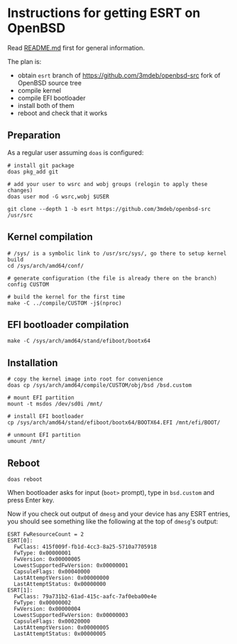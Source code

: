 # Instructions for getting ESRT on OpenBSD

Read [README.md](./README.md) first for general information.

The plan is:
 * obtain `esrt` branch of https://github.com/3mdeb/openbsd-src fork of OpenBSD
   source tree
 * compile kernel
 * compile EFI bootloader
 * install both of them
 * reboot and check that it works

## Preparation

As a regular user assuming `doas` is configured:

```
# install git package
doas pkg_add git

# add your user to wsrc and wobj groups (relogin to apply these changes)
doas user mod -G wsrc,wobj $USER

git clone --depth 1 -b esrt https://github.com/3mdeb/openbsd-src /usr/src
```

## Kernel compilation

```
# /sys/ is a symbolic link to /usr/src/sys/, go there to setup kernel build
cd /sys/arch/amd64/conf/

# generate configuration (the file is already there on the branch)
config CUSTOM

# build the kernel for the first time
make -C ../compile/CUSTOM -j$(nproc)
```

## EFI bootloader compilation

```
make -C /sys/arch/amd64/stand/efiboot/bootx64
```

## Installation

```
# copy the kernel image into root for convenience
doas cp /sys/arch/amd64/compile/CUSTOM/obj/bsd /bsd.custom

# mount EFI partition
mount -t msdos /dev/sd0i /mnt/

# install EFI bootloader
cp /sys/arch/amd64/stand/efiboot/bootx64/BOOTX64.EFI /mnt/efi/BOOT/

# unmount EFI partition
umount /mnt/
```

## Reboot

```
doas reboot
```

When bootloader asks for input (`boot>` prompt), type in `bsd.custom` and press
Enter key.

Now if you check out output of `dmesg` and your device has any ESRT entries, you
should see something like the following at the top of `dmesg`'s output:

```
ESRT FwResourceCount = 2
ESRT[0]:
  FwClass: 415f009f-fb1d-4cc3-8a25-5710a7705918
  FwType: 0x00000001
  FwVersion: 0x00000005
  LowestSupportedFwVersion: 0x00000001
  CapsuleFlags: 0x00040000
  LastAttemptVersion: 0x00000000
  LastAttemptStatus: 0x00000000
ESRT[1]:
  FwClass: 79a731b2-61ad-415c-aafc-7af0eba00e4e
  FwType: 0x00000002
  FwVersion: 0x00000004
  LowestSupportedFwVersion: 0x00000003
  CapsuleFlags: 0x00020000
  LastAttemptVersion: 0x00000005
  LastAttemptStatus: 0x00000005
```
